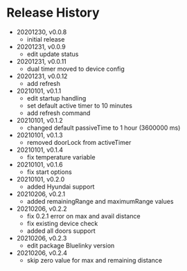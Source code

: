 # Release History

* 20201230, v0.0.8
	* initial release
* 20201231, v0.0.9
	* edit update status
* 20201231, v0.0.11
	* dual timer moved to device config
* 20201231, v0.0.12
	* add refresh
* 20210101, v0.1.1
	* edit startup handling
	* set default active timer to 10 minutes
	* add refresh command
* 20210101, v0.1.2
	* changed default passiveTime to 1 hour (3600000 ms)
* 20210101, v0.1.3
	* removed doorLock from activeTimer
* 20210101, v0.1.4
	* fix temperature variable
* 20210101, v0.1.6
	* fix start options
* 20210101, v0.2.0
	* added Hyundai support
* 20210206, v0.2.1
	* added remainingRange and maximumRange values
* 20210206, v0.2.2
	* fix 0.2.1 error on max and avail distance
	* fix existing device check
	* added all doors support
* 20210206, v0.2.3
	* edit package Bluelinky version
* 20210206, v0.2.4
	* skip zero value for max and remaining distance
